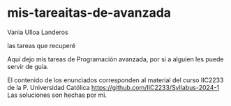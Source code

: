 # mis-tareaitas-de-avanzada

Vania Ulloa Landeros 

las tareas que recuperé 

Aquí dejo mis tareas de Programación avanzada, por si a alguien les puede servir de guía.

El contenido de los enunciados corresponden al material del curso IIC2233 de la P. Universidad Católica https://github.com/IIC2233/Syllabus-2024-1
Las soluciones son hechas por mi. 

